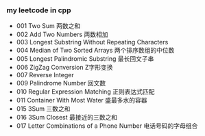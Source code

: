 ### my leetcode in cpp

* 001 Two Sum 两数之和
* 002 Add Two Numbers 两数相加
* 003 Longest Substring Without Repeating Characters
* 004 Median of Two Sorted Arrays 两个排序数组的中位数
* 005 Longest Palindromic Substring 最长回文子串
* 006 ZigZag Conversion Z字形变换
* 007 Reverse Integer
* 009 Palindrome Number 回文数
* 010 Regular Expression Matching 正则表达式匹配
* 011 Container With Most Water 盛最多水的容器
* 015 3Sum 三数之和
* 016 3Sum Closest 最接近的三数之和
* 017 Letter Combinations of a Phone Number 电话号码的字母组合